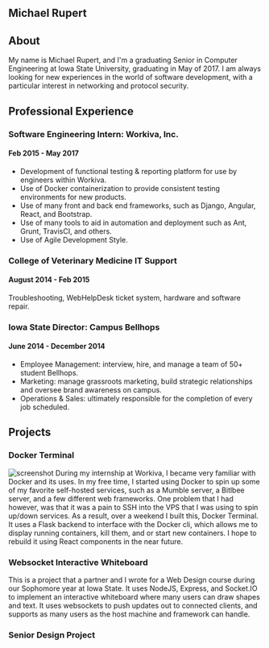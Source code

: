 Michael Rupert
---
## About

My name is Michael Rupert, and I'm a graduating Senior in Computer Engineering at Iowa State University, graduating in May of 2017. I am always looking for new experiences in the world of software development, with a particular interest in networking and protocol security.

## Professional Experience

### Software Engineering Intern: Workiva, Inc.
#### Feb 2015 - May 2017
- Development of functional testing & reporting platform for use by engineers within Workiva.
- Use of Docker containerization to provide consistent testing environments for new products.
- Use of many front and back end frameworks, such as Django, Angular, React, and Bootstrap.
- Use of many tools to aid in automation and deployment such as Ant, Grunt, TravisCI, and others.
- Use of Agile Development Style.

### College of Veterinary Medicine IT Support
#### August 2014 - Feb 2015
Troubleshooting, WebHelpDesk ticket system, hardware and software repair.

### Iowa State Director: Campus Bellhops
#### June 2014 - December 2014
- Employee Management: interview, hire, and manage a team of 50+ student Bellhops.
- Marketing: manage grassroots marketing, build strategic relationships and oversee brand awareness on campus.
- Operations & Sales: ultimately responsible for the completion of every job scheduled.

## Projects
### Docker Terminal
![screenshot](https://camo.githubusercontent.com/72e6153569c1e701ce17db8034ea0abc51240939/687474703a2f2f692e696d6775722e636f6d2f344678456d66672e706e67)
During my internship at Workiva, I became very familiar with Docker and its uses. In my free time, I started using Docker to spin up some of my favorite self-hosted services, such as a Mumble server, a Bitlbee server, and a few different web frameworks. One problem that I had however, was that it was a pain to SSH into the VPS that I was using to spin up/down services. As a result, over a weekend I built this, Docker Terminal. It uses a Flask backend to interface with the Docker cli, which allows me to display running containers, kill them, and or start new containers. I hope to rebuild it using React components in the near future.

### Websocket Interactive Whiteboard
This is a project that a partner and I wrote for a Web Design course during our Sophomore year at Iowa State. It uses NodeJS, Express, and Socket.IO to implement an interactive whiteboard where many users can draw shapes and text. It uses websockets to push updates out to connected clients, and supports as many users as the host machine and framework can handle.

### Senior Design Project
